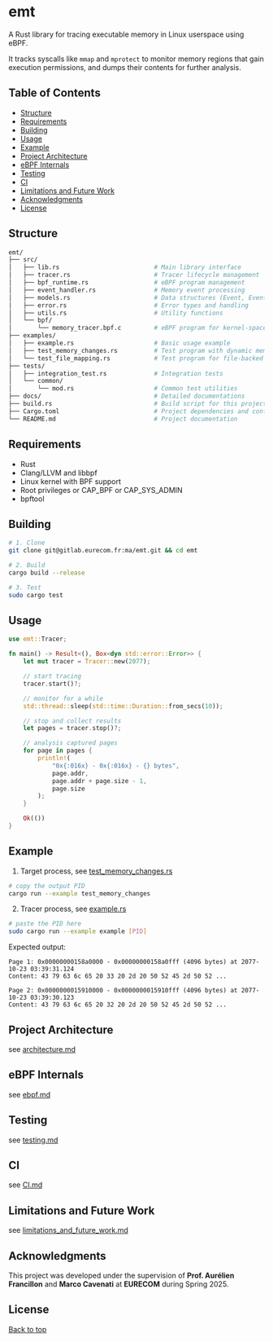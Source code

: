 # emt

A Rust library for tracing executable memory in Linux userspace using eBPF.

It tracks syscalls like `mmap` and `mprotect` to monitor memory regions that gain execution permissions, and dumps their contents for further analysis.

## Table of Contents

- [Structure](#structure)
- [Requirements](#requirements)
- [Building](#building)
- [Usage](#usage)
- [Example](#example)
- [Project Architecture](#project-architecture)
- [eBPF Internals](#ebpf-internals)
- [Testing](#testing)
- [CI](#ci)
- [Limitations and Future Work](#limitations-and-future-work)
- [Acknowledgments](#acknowledgments)
- [License](#license)

## Structure

```bash
emt/
├── src/
│   ├── lib.rs                          # Main library interface
│   ├── tracer.rs                       # Tracer lifecycle management
│   ├── bpf_runtime.rs                  # eBPF program management
│   ├── event_handler.rs                # Memory event processing
│   ├── models.rs                       # Data structures (Event, EventType, Page)
│   ├── error.rs                        # Error types and handling
│   ├── utils.rs                        # Utility functions
│   └── bpf/
│       └── memory_tracer.bpf.c         # eBPF program for kernel-space tracing
├── examples/
│   ├── example.rs                      # Basic usage example
│   ├── test_memory_changes.rs          # Test program with dynamic memory operations
│   └── test_file_mapping.rs            # Test program for file-backed memory mapping
├── tests/
│   ├── integration_test.rs             # Integration tests
│   └── common/
│       └── mod.rs                      # Common test utilities
├── docs/                               # Detailed documentations
├── build.rs                            # Build script for this project
├── Cargo.toml                          # Project dependencies and configuration
└── README.md                           # Project documentation
```

## Requirements

- Rust
- Clang/LLVM and libbpf
- Linux kernel with BPF support
- Root privileges or CAP_BPF or CAP_SYS_ADMIN
- bpftool

## Building

```bash
# 1. Clone
git clone git@gitlab.eurecom.fr:ma/emt.git && cd emt

# 2. Build
cargo build --release

# 3. Test
sudo cargo test
```

## Usage

```rust
use emt::Tracer;

fn main() -> Result<(), Box<dyn std::error::Error>> {
    let mut tracer = Tracer::new(2077);

    // start tracing
    tracer.start()?;

    // monitor for a while
    std::thread::sleep(std::time::Duration::from_secs(10));

    // stop and collect results
    let pages = tracer.stop()?;

    // analysis captured pages
    for page in pages {
        println!(
            "0x{:016x} - 0x{:016x} - {} bytes",
            page.addr,
            page.addr + page.size - 1,
            page.size
        );
    }

    Ok(())
}
```

## Example

1. Target process, see [test_memory_changes.rs](./examples/test_memory_changes.rs)

```bash
# copy the output PID
cargo run --example test_memory_changes
```

2. Tracer process, see [example.rs](./examples/example.rs)

```bash
# paste the PID here
sudo cargo run --example example [PID]
```

Expected output:

```
Page 1: 0x00000000158a0000 - 0x00000000158a0fff (4096 bytes) at 2077-10-23 03:39:31.124
Content: 43 79 63 6c 65 20 33 20 2d 20 50 52 45 2d 50 52 ...

Page 2: 0x0000000015910000 - 0x0000000015910fff (4096 bytes) at 2077-10-23 03:39:30.123
Content: 43 79 63 6c 65 20 32 20 2d 20 50 52 45 2d 50 52 ...
```

## Project Architecture

see [architecture.md](./docs/architecture.md)

## eBPF Internals

see [ebpf.md](./docs/ebpf.md)

## Testing

see [testing.md](./docs/testing.md)

## CI

see [CI.md](./docs/CI.md)

## Limitations and Future Work

see [limitations_and_future_work.md](./docs/limitations_and_future_work.md)

## Acknowledgments

This project was developed under the supervision of **Prof. Aurélien Francillon** and **Marco Cavenati** at **EURECOM** during Spring 2025.

## License

<a href="#emt">Back to top</a>
